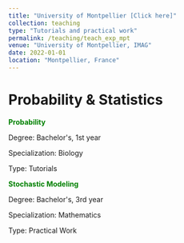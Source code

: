 ```yaml
---
title: "University of Montpellier [Click here]"
collection: teaching
type: "Tutorials and practical work"
permalink: /teaching/teach_exp_mpt
venue: "University of Montpellier, IMAG"
date: 2022-01-01
location: "Montpellier, France"
---
```


# Probability & Statistics 

<span style="color:green"> **Probability** </span>

Degree: Bachelor's, 1st year

Specialization: Biology

Type: Tutorials

<span style="color:green"> **Stochastic Modeling** </span>

Degree: Bachelor's, 3rd year

Specialization: Mathematics

Type: Practical Work


